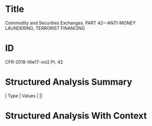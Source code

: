 # Title

 Commodity and Securities Exchanges. PART 42—ANTI-MONEY LAUNDERING, TERRORIST FINANCING


# ID

 CFR-2018-title17-vol2.Pt. 42


# Structured Analysis Summary

| Type   | Values   |
||


# Structured Analysis With Context

 


